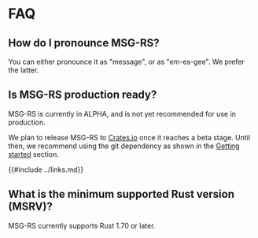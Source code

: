 # FAQ

## How do I pronounce MSG-RS?

You can either pronounce it as "message", or as "em-es-gee". We prefer the latter.

## Is MSG-RS production ready?

MSG-RS is currently in ALPHA, and is not yet recommended for use in production.

We plan to release MSG-RS to [Crates.io](https://crates.io/) once it reaches a beta stage.
Until then, we recommend using the git dependency as shown in the [Getting started](./getting-started.md) section.

{{#include ../links.md}}

## What is the minimum supported Rust version (MSRV)?

MSG-RS currently supports Rust 1.70 or later.
